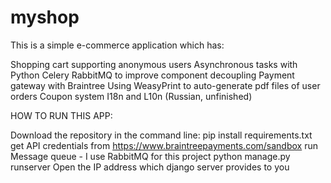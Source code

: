 # myshop

This is a simple e-commerce application which has:

Shopping cart supporting anonymous users
Asynchronous tasks with Python Celery
RabbitMQ to improve component decoupling
Payment gateway with Braintree
Using WeasyPrint to auto-generate pdf files of user orders
Coupon system
I18n and L10n (Russian, unfinished)

HOW TO RUN THIS APP:

Download the repository in the command line:
pip install requirements.txt
get API credentials from https://www.braintreepayments.com/sandbox
run Message queue - I use RabbitMQ for this project
python manage.py runserver
Open the IP address which django server provides to you
